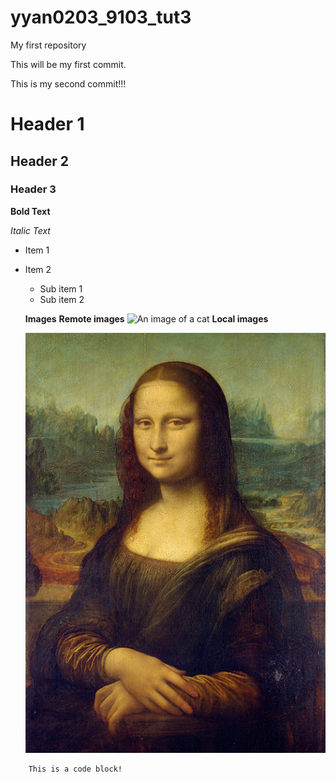 # yyan0203_9103_tut3
My first repository

This will be my first commit.

This is my second commit!!!

# Header 1
## Header 2
### Header 3

**Bold Text**

*Italic Text*

- Item 1
- Item 2
    - Sub item 1
    - Sub item 2

    **Images**
    **Remote images**
    ![An image of a cat](http://placekitten.com/200/300)
    **Local images**

    ![The Mona Lisa](readmeImage/Mona_Lisa_by_Leonardo_da_Vinci_500_x_700.jpg)
```
    This is a code block!
  
```

  